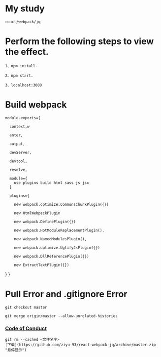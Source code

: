 # My study
    react/webpack/jq


# Perform the following steps to view the effect.

    1、npm install.

    2、npm start.

    3、localhost:3000

# Build webpack
    module.exports={

      context,w

      enter,

      output,

      devServer,

      devtool,

      resolve,

      module={
        use plugins build html sass js jsx
      }

      plugins={

        new webpack.optimize.CommonsChunkPlugin({})

        new HtmlWebpackPlugin

        new webpack.DefinePlugin({})

        new webpack.HotModuleReplacementPlugin(),

        new webpack.NamedModulesPlugin(),

        new webpack.optimize.UglifyJsPlugin({})

        new webpack.DllReferencePlugin({})

        new ExtractTextPlugin({})

  }
}

# Pull Error and .gitignore Error
    git checkout master

    git merge origin/master --allow-unrelated-histories
### [Code of Conduct](https://code.facebook.com/codeofconduct)
    git rm --cached <文件名字>
    [下载](https://github.com/ziyu-93/react-webpack-jq/archive/master.zip "悬停显示")
